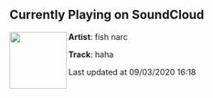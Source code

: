 ## Currently Playing on SoundCloud

[<img align="left" width="100" src="https://i1.sndcdn.com/artworks-R1vUdQ2BEffa-0-t50x50.jpg">](https://soundcloud.com/fish_narc/haha?in=fish_narc/sets/wildfire-87541594)

**Artist**: fish narc 

**Track**: haha

Last updated at 09/03/2020 16:18
